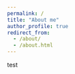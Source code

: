 ```yaml
---
permalink: /
title: "About me"
author_profile: true
redirect_from: 
  - /about/
  - /about.html
---
```


test
